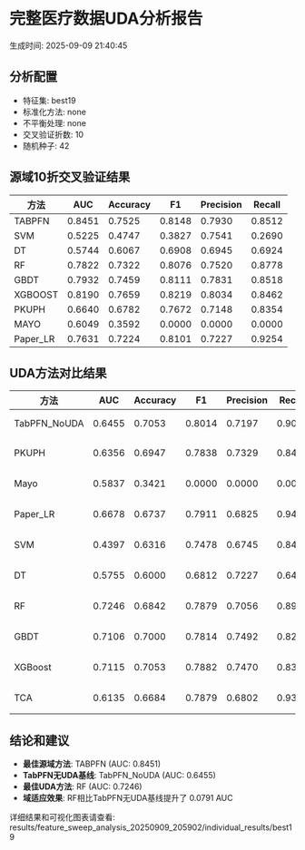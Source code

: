 # 完整医疗数据UDA分析报告

生成时间: 2025-09-09 21:40:45

## 分析配置

- 特征集: best19
- 标准化方法: none
- 不平衡处理: none
- 交叉验证折数: 10
- 随机种子: 42

## 源域10折交叉验证结果

| 方法 | AUC | Accuracy | F1 | Precision | Recall |
|------|-----|----------|----|-----------| -------|
| TABPFN | 0.8451 | 0.7525 | 0.8148 | 0.7930 | 0.8512 |
| SVM | 0.5225 | 0.4747 | 0.3827 | 0.7541 | 0.2690 |
| DT | 0.5744 | 0.6067 | 0.6908 | 0.6945 | 0.6924 |
| RF | 0.7822 | 0.7322 | 0.8076 | 0.7520 | 0.8778 |
| GBDT | 0.7932 | 0.7459 | 0.8111 | 0.7831 | 0.8518 |
| XGBOOST | 0.8190 | 0.7659 | 0.8219 | 0.8034 | 0.8462 |
| PKUPH | 0.6640 | 0.6782 | 0.7672 | 0.7148 | 0.8354 |
| MAYO | 0.6049 | 0.3592 | 0.0000 | 0.0000 | 0.0000 |
| Paper_LR | 0.7631 | 0.7224 | 0.8101 | 0.7227 | 0.9254 |

## UDA方法对比结果

| 方法 | AUC | Accuracy | F1 | Precision | Recall | 类型 |
|------|-----|----------|----|-----------| -------|------|
| TabPFN_NoUDA | 0.6455 | 0.7053 | 0.8014 | 0.7197 | 0.9040 | TabPFN基线 |
| PKUPH | 0.6356 | 0.6947 | 0.7838 | 0.7329 | 0.8474 | 传统基线 |
| Mayo | 0.5837 | 0.3421 | 0.0000 | 0.0000 | 0.0000 | 传统基线 |
| Paper_LR | 0.6678 | 0.6737 | 0.7911 | 0.6825 | 0.9429 | 传统基线 |
| SVM | 0.4397 | 0.6316 | 0.7478 | 0.6745 | 0.8474 | 机器学习基线 |
| DT | 0.5755 | 0.6000 | 0.6812 | 0.7227 | 0.6487 | 机器学习基线 |
| RF | 0.7246 | 0.6842 | 0.7879 | 0.7056 | 0.8949 | 机器学习基线 |
| GBDT | 0.7106 | 0.7000 | 0.7814 | 0.7492 | 0.8224 | 机器学习基线 |
| XGBoost | 0.7115 | 0.7053 | 0.7882 | 0.7470 | 0.8397 | 机器学习基线 |
| TCA | 0.6135 | 0.6684 | 0.7879 | 0.6802 | 0.9360 | UDA方法 |

## 结论和建议

- **最佳源域方法**: TABPFN (AUC: 0.8451)
- **TabPFN无UDA基线**: TabPFN_NoUDA (AUC: 0.6455)
- **最佳UDA方法**: RF (AUC: 0.7246)
- **域适应效果**: RF相比TabPFN无UDA基线提升了 0.0791 AUC

详细结果和可视化图表请查看: results/feature_sweep_analysis_20250909_205902/individual_results/best19